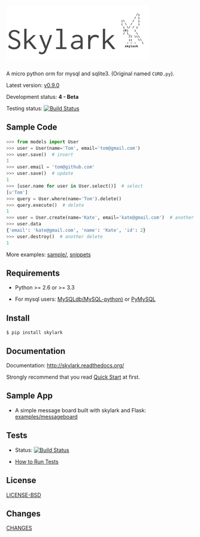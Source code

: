 ![](https://raw.githubusercontent.com/hit9/artworks/master/png/Skylark.png)
===========================================================================

A micro python orm for mysql and sqlite3. (Original named `CURD.py`).

Latest version: [v0.9.0](https://github.com/hit9/skylark/releases/tag/v0.9.0-LTS)

Development status: **4 - Beta**

Testing status: [![Build Status](https://travis-ci.org/hit9/skylark.png?branch=master)](https://travis-ci.org/hit9/skylark)

Sample Code
-----------

```python
>>> from models import User
>>> user = User(name='Tom', email='tom@gmail.com')
>>> user.save()  # insert
1
>>> user.email = 'tom@github.com'
>>> user.save()  # update
1
>>> [user.name for user in User.select()]  # select
[u'Tom']
>>> query = User.where(name='Tom').delete()
>>> query.execute()  # delete
1
>>> user = User.create(name='Kate', email='kate@gmail.com')  # another insert
>>> user.data
{'email': 'kate@gmail.com', 'name': 'Kate', 'id': 2}
>>> user.destroy()  # another delete
1
```

More examples: [sample/](sample/), [snippets](snippets/)

Requirements
------------

- Python >= 2.6 or >= 3.3

- For mysql users: [MySQLdb(MySQL-python)](https://pypi.python.org/pypi/MySQL-python) or [PyMySQL](https://github.com/PyMySQL/PyMySQL)

Install
-------

    $ pip install skylark

Documentation
-------------

Documentation: http://skylark.readthedocs.org/

Strongly recommend that you read [Quick Start](http://skylark.readthedocs.org/en/latest/quickstart.html) at first.

Sample App
----------

- A simple message board built with skylark and Flask: [examples/messageboard](examples/messageboard)

Tests
-----

- Status: [![Build Status](https://travis-ci.org/hit9/skylark.png?branch=master)](https://travis-ci.org/hit9/skylark)

- [How to Run Tests](tests/README.md)

License
-------

[LICENSE-BSD](LICENSE-BSD)

Changes
-------

[CHANGES](CHANGES)
